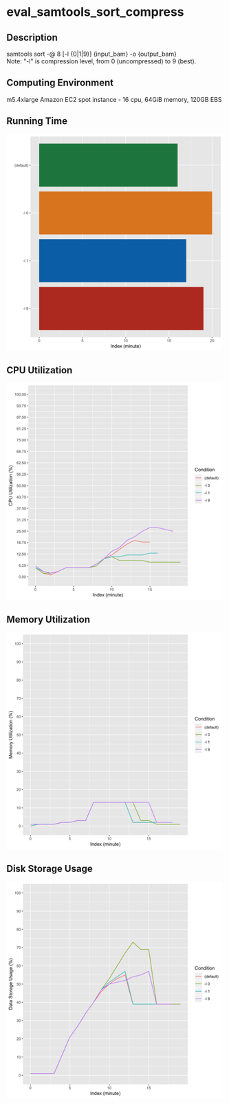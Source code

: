 # eval_samtools_sort_compress

## Description
samtools sort -@ 8 [-l {0|1|9}] {input_bam} -o {output_bam} <BR>Note: "-l" is compression level, from 0 (uncompressed) to 9 (best).

## Computing Environment
m5.4xlarge Amazon EC2 spot instance - 16 cpu, 64GiB memory, 120GB EBS

## Running Time
![Running Time](output/running_time.png)

## CPU Utilization
![CPU Utilization](output/cpu_utilization.png)

## Memory Utilization
![Memory Utilization](output/memory_utilization.png)

## Disk Storage Usage
![Disk Storage Usage](output/disk_storage_usage.png)
